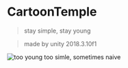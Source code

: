 # CartoonTemple
> stay simple, stay young

> made by unity 2018.3.10f1

![too young too simle, sometimes naive](https://github.com/luoxixuan/CartoonTemple/blob/develop/Temple.png)